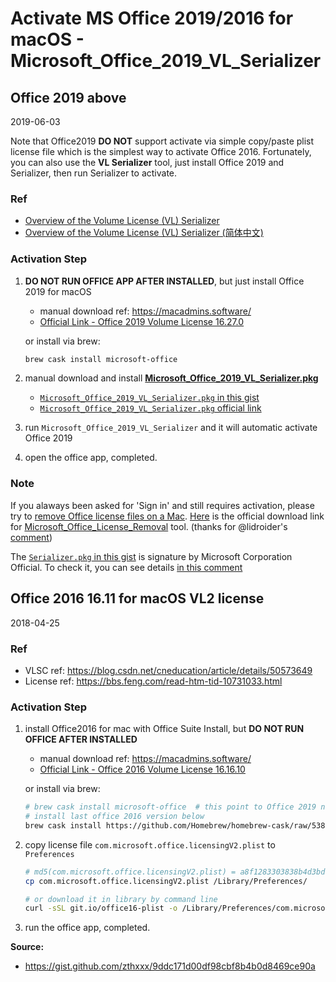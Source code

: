 # Activate MS Office 2019/2016 for macOS - Microsoft_Office_2019_VL_Serializer

## Office 2019 above

2019-06-03

Note that Office2019 **DO NOT** support activate via simple copy/paste plist license file which is the simplest way to activate Office 2016.
Fortunately, you can also use the **VL Serializer** tool, just install Office 2019 and Serializer, then run Serializer to activate.

### Ref

- [Overview of the Volume License (VL) Serializer](https://docs.microsoft.com/en-us/deployoffice/mac/volume-license-serializer)
- [Overview of the Volume License (VL) Serializer (简体中文)](https://docs.microsoft.com/zh-cn/deployoffice/mac/volume-license-serializer)


### Activation Step

1. **DO NOT RUN OFFICE APP AFTER INSTALLED**, but just install Office 2019 for macOS

   - manual download ref: https://macadmins.software/
   - [Official Link - Office 2019 Volume License 16.27.0](https://go.microsoft.com/fwlink/?linkid=525133)

   or install via brew:

   ```bash
   brew cask install microsoft-office
   ```

2. manual download and install [**Microsoft_Office_2019_VL_Serializer.pkg**](https://gist.github.com/zthxxx/9ddc171d00df98cbf8b4b0d8469ce90a#file-microsoft_office_2019_vl_serializer-pkg)

   - [`Microsoft_Office_2019_VL_Serializer.pkg` in this gist](https://gist.github.com/zthxxx/9ddc171d00df98cbf8b4b0d8469ce90a/raw/Microsoft_Office_2019_VL_Serializer.pkg)
   - [`Microsoft_Office_2019_VL_Serializer.pkg` official link]( https://www.microsoft.com/licensing/servicecenter)

3. run `Microsoft_Office_2019_VL_Serializer` and it will automatic activate Office 2019

4. open the office app, completed.


### Note

If you alaways been asked for 'Sign in' and still requires activation, please try to [remove Office license files on a Mac](https://support.office.com/en-us/article/how-to-remove-office-license-files-on-a-mac-b032c0f6-a431-4dad-83a9-6b727c03b193).
[Here](https://go.microsoft.com/fwlink/?linkid=849815) is the official download link for [Microsoft_Office_License_Removal](https://go.microsoft.com/fwlink/?linkid=849815) tool. (thanks for @lidroider's [comment](https://gist.github.com/zthxxx/9ddc171d00df98cbf8b4b0d8469ce90a#gistcomment-3070164))

The [`Serializer.pkg` in this gist](https://gist.github.com/zthxxx/9ddc171d00df98cbf8b4b0d8469ce90a/raw/Microsoft_Office_2019_VL_Serializer.pkg) is signature by Microsoft Corporation Official.
To check it, you can see details [in this comment](https://gist.github.com/zthxxx/9ddc171d00df98cbf8b4b0d8469ce90a#gistcomment-3004329)


## Office 2016 16.11 for macOS VL2 license

2018-04-25

### Ref

- VLSC ref: https://blog.csdn.net/cneducation/article/details/50573649
- License ref: https://bbs.feng.com/read-htm-tid-10731033.html

### Activation Step

1. install Office2016 for mac with Office Suite Install, but **DO NOT RUN OFFICE AFTER INSTALLED**
   - manual download ref: https://macadmins.software/
   - [Official Link - Office 2016 Volume License 16.16.10](https://go.microsoft.com/fwlink/?linkid=871743)

    or install via brew:

    ```bash
    # brew cask install microsoft-office  # this point to Office 2019 now
    # install last office 2016 version below
    brew cask install https://github.com/Homebrew/homebrew-cask/raw/538c7cf34c085e3bb4fdac36f6370ded87930036/Casks/microsoft-office.rb
    ```

2. copy license file `com.microsoft.office.licensingV2.plist` to `Preferences`

    ```bash
    # md5(com.microsoft.office.licensingV2.plist) = a8f1283303838b4d3bd943775e463239
    cp com.microsoft.office.licensingV2.plist /Library/Preferences/

    # or download it in library by command line
    curl -sSL git.io/office16-plist -o /Library/Preferences/com.microsoft.office.licensingV2.plist
    ```

3. run the office app, completed.

**Source:**
- https://gist.github.com/zthxxx/9ddc171d00df98cbf8b4b0d8469ce90a
